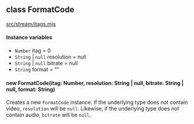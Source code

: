 ## class FormatCode
[src/stream/itags.mjs](/src/stream/itags.mjs)

#### Instance variables
 - `Number` itag = 0
 - `String` | `null` resolution = null
 - `String` | `null` bitrate = null
 - `String` format = ""

#### new FormatCode(itag: Number, resolution: String | null, bitrate: String | null, format: String)
Creates a new `FormatCode` instance. If the underlying type does not contain video, `resolution` will be `null`. Likewise, if the underlying type does not contain audio, `bitrate` will be `null`.
